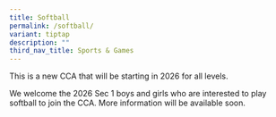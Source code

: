 ```yaml
---
title: Softball
permalink: /softball/
variant: tiptap
description: ""
third_nav_title: Sports & Games
---
```

<p>This is a new CCA that will be starting in 2026 for all levels.</p>
<p>We welcome the 2026 Sec 1 boys and girls who are interested to play softball
to join the CCA. More information will be available soon.</p>